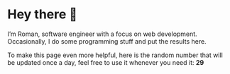 # Hey there 👋

I’m Roman, software engineer with a focus on web development. Occasionally, I do
some programming stuff and put the results here.

To make this page even more helpful, here is the random number that will be
updated once a day, feel free to use it whenever you need it: **29**

